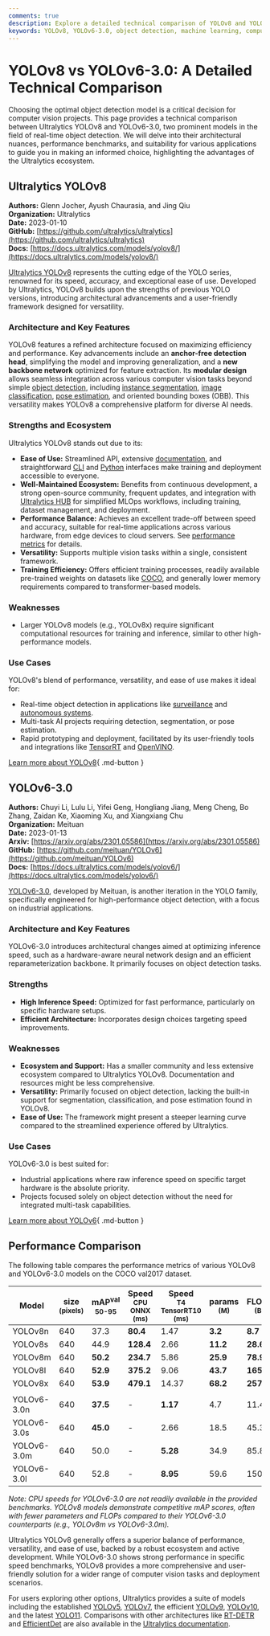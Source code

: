 ```yaml
---
comments: true
description: Explore a detailed technical comparison of YOLOv8 and YOLOv6-3.0. Learn about architecture, performance, and use cases for real-time object detection.
keywords: YOLOv8, YOLOv6-3.0, object detection, machine learning, computer vision, real-time detection, model comparison, Ultralytics
---
```


# YOLOv8 vs YOLOv6-3.0: A Detailed Technical Comparison

Choosing the optimal object detection model is a critical decision for computer vision projects. This page provides a technical comparison between Ultralytics YOLOv8 and YOLOv6-3.0, two prominent models in the field of real-time object detection. We will delve into their architectural nuances, performance benchmarks, and suitability for various applications to guide you in making an informed choice, highlighting the advantages of the Ultralytics ecosystem.

<script async src="https://cdn.jsdelivr.net/npm/chart.js"></script>
<script defer src="../../javascript/benchmark.js"></script>

<canvas id="modelComparisonChart" width="1024" height="400" active-models='["YOLOv8", "YOLOv6-3.0"]'></canvas>

## Ultralytics YOLOv8

**Authors:** Glenn Jocher, Ayush Chaurasia, and Jing Qiu  
**Organization:** Ultralytics  
**Date:** 2023-01-10  
**GitHub:** [https://github.com/ultralytics/ultralytics](https://github.com/ultralytics/ultralytics)  
**Docs:** [https://docs.ultralytics.com/models/yolov8/](https://docs.ultralytics.com/models/yolov8/)

[Ultralytics YOLOv8](https://docs.ultralytics.com/models/yolov8/) represents the cutting edge of the YOLO series, renowned for its speed, accuracy, and exceptional ease of use. Developed by Ultralytics, YOLOv8 builds upon the strengths of previous YOLO versions, introducing architectural advancements and a user-friendly framework designed for versatility.

### Architecture and Key Features

YOLOv8 features a refined architecture focused on maximizing efficiency and performance. Key advancements include an **anchor-free detection head**, simplifying the model and improving generalization, and a **new backbone network** optimized for feature extraction. Its **modular design** allows seamless integration across various computer vision tasks beyond simple [object detection](https://docs.ultralytics.com/tasks/detect/), including [instance segmentation](https://docs.ultralytics.com/tasks/segment/), [image classification](https://docs.ultralytics.com/tasks/classify/), [pose estimation](https://docs.ultralytics.com/tasks/pose/), and oriented bounding boxes (OBB). This versatility makes YOLOv8 a comprehensive platform for diverse AI needs.

### Strengths and Ecosystem

Ultralytics YOLOv8 stands out due to its:

- **Ease of Use:** Streamlined API, extensive [documentation](https://docs.ultralytics.com/), and straightforward [CLI](https://docs.ultralytics.com/usage/cli/) and [Python](https://docs.ultralytics.com/usage/python/) interfaces make training and deployment accessible to everyone.
- **Well-Maintained Ecosystem:** Benefits from continuous development, a strong open-source community, frequent updates, and integration with [Ultralytics HUB](https://hub.ultralytics.com/) for simplified MLOps workflows, including training, dataset management, and deployment.
- **Performance Balance:** Achieves an excellent trade-off between speed and accuracy, suitable for real-time applications across various hardware, from edge devices to cloud servers. See [performance metrics](https://docs.ultralytics.com/models/yolov8/#performance-metrics) for details.
- **Versatility:** Supports multiple vision tasks within a single, consistent framework.
- **Training Efficiency:** Offers efficient training processes, readily available pre-trained weights on datasets like [COCO](https://docs.ultralytics.com/datasets/detect/coco/), and generally lower memory requirements compared to transformer-based models.

### Weaknesses

- Larger YOLOv8 models (e.g., YOLOv8x) require significant computational resources for training and inference, similar to other high-performance models.

### Use Cases

YOLOv8's blend of performance, versatility, and ease of use makes it ideal for:

- Real-time object detection in applications like [surveillance](https://www.ultralytics.com/blog/security-alarm-system-projects-with-ultralytics-yolov8) and [autonomous systems](https://www.ultralytics.com/solutions/ai-in-automotive).
- Multi-task AI projects requiring detection, segmentation, or pose estimation.
- Rapid prototyping and deployment, facilitated by its user-friendly tools and integrations like [TensorRT](https://docs.ultralytics.com/integrations/tensorrt/) and [OpenVINO](https://docs.ultralytics.com/integrations/openvino/).

[Learn more about YOLOv8](https://docs.ultralytics.com/models/yolov8/){ .md-button }

## YOLOv6-3.0

**Authors:** Chuyi Li, Lulu Li, Yifei Geng, Hongliang Jiang, Meng Cheng, Bo Zhang, Zaidan Ke, Xiaoming Xu, and Xiangxiang Chu  
**Organization:** Meituan  
**Date:** 2023-01-13  
**Arxiv:** [https://arxiv.org/abs/2301.05586](https://arxiv.org/abs/2301.05586)  
**GitHub:** [https://github.com/meituan/YOLOv6](https://github.com/meituan/YOLOv6)  
**Docs:** [https://docs.ultralytics.com/models/yolov6/](https://docs.ultralytics.com/models/yolov6/)

[YOLOv6-3.0](https://github.com/meituan/YOLOv6), developed by Meituan, is another iteration in the YOLO family, specifically engineered for high-performance object detection, with a focus on industrial applications.

### Architecture and Key Features

YOLOv6-3.0 introduces architectural changes aimed at optimizing inference speed, such as a hardware-aware neural network design and an efficient reparameterization backbone. It primarily focuses on object detection tasks.

### Strengths

- **High Inference Speed:** Optimized for fast performance, particularly on specific hardware setups.
- **Efficient Architecture:** Incorporates design choices targeting speed improvements.

### Weaknesses

- **Ecosystem and Support:** Has a smaller community and less extensive ecosystem compared to Ultralytics YOLOv8. Documentation and resources might be less comprehensive.
- **Versatility:** Primarily focused on object detection, lacking the built-in support for segmentation, classification, and pose estimation found in YOLOv8.
- **Ease of Use:** The framework might present a steeper learning curve compared to the streamlined experience offered by Ultralytics.

### Use Cases

YOLOv6-3.0 is best suited for:

- Industrial applications where raw inference speed on specific target hardware is the absolute priority.
- Projects focused solely on object detection without the need for integrated multi-task capabilities.

[Learn more about YOLOv6](https://docs.ultralytics.com/models/yolov6/){ .md-button }

## Performance Comparison

The following table compares the performance metrics of various YOLOv8 and YOLOv6-3.0 models on the COCO val2017 dataset.

| Model       | size<br><sup>(pixels) | mAP<sup>val<br>50-95 | Speed<br><sup>CPU ONNX<br>(ms) | Speed<br><sup>T4 TensorRT10<br>(ms) | params<br><sup>(M) | FLOPs<br><sup>(B) |
| ----------- | --------------------- | -------------------- | ------------------------------ | ----------------------------------- | ------------------ | ----------------- |
| YOLOv8n     | 640                   | 37.3                 | **80.4**                       | 1.47                                | **3.2**            | **8.7**           |
| YOLOv8s     | 640                   | 44.9                 | **128.4**                      | 2.66                                | **11.2**           | **28.6**          |
| YOLOv8m     | 640                   | **50.2**             | **234.7**                      | 5.86                                | **25.9**           | **78.9**          |
| YOLOv8l     | 640                   | **52.9**             | **375.2**                      | 9.06                                | **43.7**           | **165.2**         |
| YOLOv8x     | 640                   | **53.9**             | **479.1**                      | 14.37                               | **68.2**           | **257.8**         |
|             |                       |                      |                                |                                     |                    |                   |
| YOLOv6-3.0n | 640                   | **37.5**             | -                              | **1.17**                            | 4.7                | 11.4              |
| YOLOv6-3.0s | 640                   | **45.0**             | -                              | 2.66                                | 18.5               | 45.3              |
| YOLOv6-3.0m | 640                   | 50.0                 | -                              | **5.28**                            | 34.9               | 85.8              |
| YOLOv6-3.0l | 640                   | 52.8                 | -                              | **8.95**                            | 59.6               | 150.7             |

_Note: CPU speeds for YOLOv6-3.0 are not readily available in the provided benchmarks. YOLOv8 models demonstrate competitive mAP scores, often with fewer parameters and FLOPs compared to their YOLOv6-3.0 counterparts (e.g., YOLOv8m vs YOLOv6-3.0m)._

Ultralytics YOLOv8 generally offers a superior balance of performance, versatility, and ease of use, backed by a robust ecosystem and active development. While YOLOv6-3.0 shows strong performance in specific speed benchmarks, YOLOv8 provides a more comprehensive and user-friendly solution for a wider range of computer vision tasks and deployment scenarios.

For users exploring other options, Ultralytics provides a suite of models including the established [YOLOv5](https://docs.ultralytics.com/models/yolov5/), [YOLOv7](https://docs.ultralytics.com/models/yolov7/), the efficient [YOLOv9](https://docs.ultralytics.com/models/yolov9/), [YOLOv10](https://docs.ultralytics.com/models/yolov10/), and the latest [YOLO11](https://docs.ultralytics.com/models/yolo11/). Comparisons with other architectures like [RT-DETR](https://docs.ultralytics.com/models/rtdetr/) and [EfficientDet](https://docs.ultralytics.com/compare/yolov8-vs-efficientdet/) are also available in the [Ultralytics documentation](https://docs.ultralytics.com/compare/).
